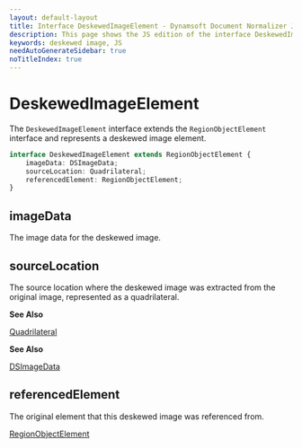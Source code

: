 ```yaml
---
layout: default-layout
title: Interface DeskewedImageElement - Dynamsoft Document Normalizer JS Edition API Reference
description: This page shows the JS edition of the interface DeskewedImageElement.
keywords: deskewed image, JS
needAutoGenerateSidebar: true
noTitleIndex: true
---
```


# DeskewedImageElement

The `DeskewedImageElement` interface extends the `RegionObjectElement` interface and represents a deskewed image element.

```ts
interface DeskewedImageElement extends RegionObjectElement {
    imageData: DSImageData;
    sourceLocation: Quadrilateral;
    referencedElement: RegionObjectElement;
}
```

## imageData

The image data for the deskewed image.

## sourceLocation

The source location where the deskewed image was extracted from the original image, represented as a quadrilateral.

**See Also**

[Quadrilateral](https://www.dynamsoft.com/capture-vision/docs/web/programming/javascript/api-reference/core/basic-structures/quadrilateral.html)

**See Also**

[DSImageData](https://www.dynamsoft.com/capture-vision/docs/web/programming/javascript/api-reference/core/basic-structures/ds-image-data.html)

## referencedElement

The original element that this deskewed image was referenced from.

[RegionObjectElement](https://www.dynamsoft.com/capture-vision/docs/web/programming/javascript/api-reference/core/intermediate-results/region-object-element.html)
